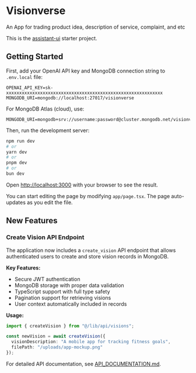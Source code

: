 # Visionverse
An App for trading product idea, description of service, complaint, and etc

This is the [assistant-ui](https://github.com/Yonom/assistant-ui) starter project.

## Getting Started

First, add your OpenAI API key and MongoDB connection string to `.env.local` file:

```
OPENAI_API_KEY=sk-xxxxxxxxxxxxxxxxxxxxxxxxxxxxxxxxxxxxxxxxxxxxxxxxxxxxxxxxxxxx
MONGODB_URI=mongodb://localhost:27017/visionverse
```

For MongoDB Atlas (cloud), use:
```
MONGODB_URI=mongodb+srv://username:password@cluster.mongodb.net/visionverse
```

Then, run the development server:

```bash
npm run dev
# or
yarn dev
# or
pnpm dev
# or
bun dev
```

Open [http://localhost:3000](http://localhost:3000) with your browser to see the result.

You can start editing the page by modifying `app/page.tsx`. The page auto-updates as you edit the file.

## New Features

### Create Vision API Endpoint
The application now includes a `create_vision` API endpoint that allows authenticated users to create and store vision records in MongoDB.

**Key Features:**
- Secure JWT authentication
- MongoDB storage with proper data validation
- TypeScript support with full type safety
- Pagination support for retrieving visions
- User context automatically included in records

**Usage:**
```typescript
import { createVision } from "@/lib/api/visions";

const newVision = await createVision({
  visionDescription: "A mobile app for tracking fitness goals",
  filePath: "/uploads/app-mockup.png"
});
```

For detailed API documentation, see [API_DOCUMENTATION.md](./API_DOCUMENTATION.md).
